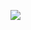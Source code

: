 ![](https://github-readme-stats.vercel.app/api/top-langs/?username=eievui5&langs_count=6&layout=compact&theme=tokyonight)
